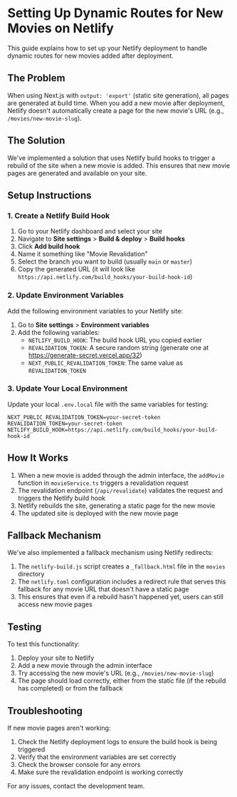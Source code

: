 # Setting Up Dynamic Routes for New Movies on Netlify

This guide explains how to set up your Netlify deployment to handle dynamic routes for new movies added after deployment.

## The Problem

When using Next.js with `output: 'export'` (static site generation), all pages are generated at build time. When you add a new movie after deployment, Netlify doesn't automatically create a page for the new movie's URL (e.g., `/movies/new-movie-slug`).

## The Solution

We've implemented a solution that uses Netlify build hooks to trigger a rebuild of the site when a new movie is added. This ensures that new movie pages are generated and available on your site.

## Setup Instructions

### 1. Create a Netlify Build Hook

1. Go to your Netlify dashboard and select your site
2. Navigate to **Site settings** > **Build & deploy** > **Build hooks**
3. Click **Add build hook**
4. Name it something like "Movie Revalidation"
5. Select the branch you want to build (usually `main` or `master`)
6. Copy the generated URL (it will look like `https://api.netlify.com/build_hooks/your-build-hook-id`)

### 2. Update Environment Variables

Add the following environment variables to your Netlify site:

1. Go to **Site settings** > **Environment variables**
2. Add the following variables:
   - `NETLIFY_BUILD_HOOK`: The build hook URL you copied earlier
   - `REVALIDATION_TOKEN`: A secure random string (generate one at https://generate-secret.vercel.app/32)
   - `NEXT_PUBLIC_REVALIDATION_TOKEN`: The same value as `REVALIDATION_TOKEN`

### 3. Update Your Local Environment

Update your local `.env.local` file with the same variables for testing:

```
NEXT_PUBLIC_REVALIDATION_TOKEN=your-secret-token
REVALIDATION_TOKEN=your-secret-token
NETLIFY_BUILD_HOOK=https://api.netlify.com/build_hooks/your-build-hook-id
```

## How It Works

1. When a new movie is added through the admin interface, the `addMovie` function in `movieService.ts` triggers a revalidation request
2. The revalidation endpoint (`/api/revalidate`) validates the request and triggers the Netlify build hook
3. Netlify rebuilds the site, generating a static page for the new movie
4. The updated site is deployed with the new movie page

## Fallback Mechanism

We've also implemented a fallback mechanism using Netlify redirects:

1. The `netlify-build.js` script creates a `_fallback.html` file in the `movies` directory
2. The `netlify.toml` configuration includes a redirect rule that serves this fallback for any movie URL that doesn't have a static page
3. This ensures that even if a rebuild hasn't happened yet, users can still access new movie pages

## Testing

To test this functionality:

1. Deploy your site to Netlify
2. Add a new movie through the admin interface
3. Try accessing the new movie's URL (e.g., `/movies/new-movie-slug`)
4. The page should load correctly, either from the static file (if the rebuild has completed) or from the fallback

## Troubleshooting

If new movie pages aren't working:

1. Check the Netlify deployment logs to ensure the build hook is being triggered
2. Verify that the environment variables are set correctly
3. Check the browser console for any errors
4. Make sure the revalidation endpoint is working correctly

For any issues, contact the development team.
